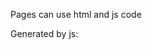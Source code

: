 Pages can use html and js code

Generated by js:

<div id="app"></div>

<template id="list-item">
	<div class="wizard">
		<strong>${wizard}</strong>
	</div>
</template>

<script>
let app = document.querySelector('#app');
let listItem = document.querySelector('#list-item');
let wizards = ['Merlin', 'Gandalf', 'Neville'];

// Create an array of elements
let elems = [];

// Loop through each wizard
for (let wizard of wizards) {

	// Get the content and clone it
	// Then, find the div element
	let div = listItem.content.cloneNode(true).querySelector('div');

	// Get the strong element inside the div
	let strong = div.querySelector('strong');

	// Add the wizard name
	strong.textContent = wizard;

	// Add the div to the elems array
	elems.push(div);

}

// Add the elements to the UI
app.append(...elems);
</script>
